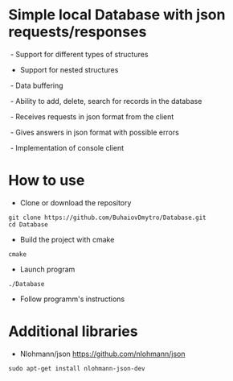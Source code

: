 # Simple local Database with json requests/responses

 - Support for different types of structures
  
 - Support for nested structures
  
 - Data buffering
  
 - Ability to add, delete, search for records in the database
  
 - Receives requests in json format from the client
  
 - Gives answers in json format with possible errors
  
 - Implementation of console client
 
 # How to use
 - Clone or download the repository
 ```linux
 git clone https://github.com/BuhaiovDmytro/Database.git
 cd Database
```
 - Build the project with cmake
  ```linux
 cmake
```
 - Launch program 
 ```linux
 ./Database
```
- Follow programm's instructions
 
 # Additional libraries
 - Nlohmann/json https://github.com/nlohmann/json
 ```linux
 sudo apt-get install nlohmann-json-dev
```      
